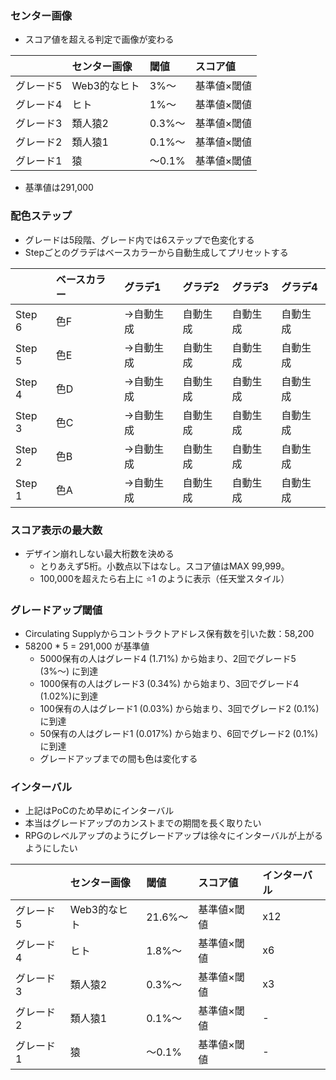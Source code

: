 ### センター画像

- スコア値を超える判定で画像が変わる

| |センター画像|閾値|スコア値|
|:----|:----|:----|:----|
|グレード5|Web3的なヒト|3%〜  |基準値×閾値|
|グレード4|ヒト|1%〜  |基準値×閾値|
|グレード3|類人猿2|0.3%〜|基準値×閾値|
|グレード2|類人猿1|0.1%〜|基準値×閾値|
|グレード1|猿|〜0.1%|基準値×閾値|

* 基準値は291,000

### 配色ステップ

- グレードは5段階、グレード内では6ステップで色変化する
- Stepごとのグラデはベースカラーから自動生成してプリセットする

| |ベースカラー|グラデ1|グラデ2|グラデ3|グラデ4|
|:----|:----|:----|:----|:----|:----|
|Step 6|色F|→自動生成|自動生成|自動生成|自動生成|
|Step 5|色E|→自動生成|自動生成|自動生成|自動生成|
|Step 4|色D|→自動生成|自動生成|自動生成|自動生成|
|Step 3|色C|→自動生成|自動生成|自動生成|自動生成|
|Step 2|色B|→自動生成|自動生成|自動生成|自動生成|
|Step 1|色A|→自動生成|自動生成|自動生成|自動生成|


### スコア表示の最大数

- デザイン崩れしない最大桁数を決める
  - とりあえず5桁。小数点以下はなし。スコア値はMAX 99,999。
  - 100,000を超えたら右上に ⭐️1 のように表示（任天堂スタイル）

### グレードアップ閾値

- Circulating Supplyからコントラクトアドレス保有数を引いた数：58,200
- 58200 * 5 = 291,000 が基準値
  - 5000保有の人はグレード4 (1.71%) から始まり、2回でグレード5 (3%〜) に到達
  - 1000保有の人はグレード3 (0.34%) から始まり、3回でグレード4 (1.02%)に到達
  - 100保有の人はグレード1 (0.03%) から始まり、3回でグレード2 (0.1%)に到達
  - 50保有の人はグレード1 (0.017%) から始まり、6回でグレード2 (0.1%)に到達
  - グレードアップまでの間も色は変化する

### インターバル

- 上記はPoCのため早めにインターバル
- 本当はグレードアップのカンストまでの期間を長く取りたい
- RPGのレベルアップのようにグレードアップは徐々にインターバルが上がるようにしたい

| |センター画像|閾値|スコア値|インターバル|
|:----|:----|:----|:----|:----|
|グレード5|Web3的なヒト|21.6%〜  |基準値×閾値|x12|
|グレード4|ヒト|1.8%〜  |基準値×閾値|x6|
|グレード3|類人猿2|0.3%〜|基準値×閾値|x3|
|グレード2|類人猿1|0.1%〜|基準値×閾値|-|
|グレード1|猿|〜0.1%|基準値×閾値|-|
